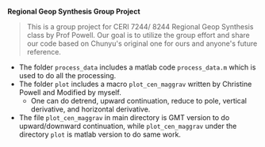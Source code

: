 **Regional Geop Synthesis Group Project**

> This is a group project for CERI 7244/ 8244 Regional Geop Synthesis class by Prof Powell.
> Our goal is to utilize the group effort and share our code based on Chunyu's original one for ours and anyone's future reference.

* The folder `process_data` includes a matlab code `process_data.m` which is used to do all the processing. 
* The folder `plot` includes a macro `plot_cen_maggrav` written by Christine Powell and Modified by myself. 
  - One can do detrend, upward continuation, reduce to pole, vertical derivative, and horizontal derivative. 
* The file `plot_cen_maggrav` in main directory is GMT version to do upward/downward continuation, while `plot_cen_maggrav` under the directory `plot` is matlab version to do same work.
